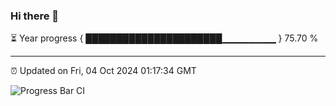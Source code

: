 ### Hi there 👋

⏳ Year progress { ██████████████████████▁▁▁▁▁▁▁▁ } 75.70 %

---

⏰ Updated on Fri, 04 Oct 2024 01:17:34 GMT

![Progress Bar CI](https://github.com/liununu/liununu/workflows/Progress%20Bar%20CI/badge.svg)
